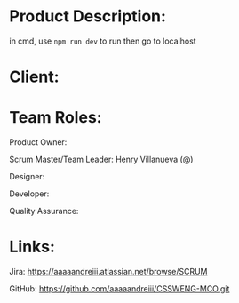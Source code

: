 # Product Description:
in cmd, use ``npm run dev`` to run
then go to localhost

# Client: 



# Team Roles:

Product Owner: 

Scrum Master/Team Leader: Henry Villanueva (@)

Designer: 

Developer: 

Quality Assurance: 


# Links:

Jira: https://aaaaandreiii.atlassian.net/browse/SCRUM

GitHub: https://github.com/aaaaandreiii/CSSWENG-MCO.git
